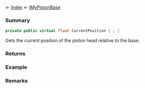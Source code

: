 ← [Index](Api-Index) ← [IMyPistonBase](Sandbox.ModAPI.Ingame.IMyPistonBase)

### Summary

```csharp
private public virtual float CurrentPosition { ; }
```

Gets the current position of the piston head relative to the base.

### Returns

### Example

### Remarks


